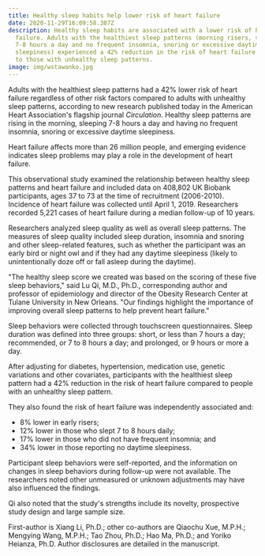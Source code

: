 ```yaml
---
title: Healthy sleep habits help lower risk of heart failure
date: 2020-11-29T16:09:58.387Z
description: Healthy sleep habits are associated with a lower risk of heart
  failure. Adults with the healthiest sleep patterns (morning risers, sleeping
  7-8 hours a day and no frequent insomnia, snoring or excessive daytime
  sleepiness) experienced a 42% reduction in the risk of heart failure compared
  to those with unhealthy sleep patterns.
image: img/wstawanko.jpg
---
```

<!--StartFragment-->

Adults with the healthiest sleep patterns had a 42% lower risk of heart failure regardless of other risk factors compared to adults with unhealthy sleep patterns, according to new research published today in the American Heart Association's flagship journal *Circulation*. Healthy sleep patterns are rising in the morning, sleeping 7-8 hours a day and having no frequent insomnia, snoring or excessive daytime sleepiness.

Heart failure affects more than 26 million people, and emerging evidence indicates sleep problems may play a role in the development of heart failure.

This observational study examined the relationship between healthy sleep patterns and heart failure and included data on 408,802 UK Biobank participants, ages 37 to 73 at the time of recruitment (2006-2010). Incidence of heart failure was collected until April 1, 2019. Researchers recorded 5,221 cases of heart failure during a median follow-up of 10 years.

Researchers analyzed sleep quality as well as overall sleep patterns. The measures of sleep quality included sleep duration, insomnia and snoring and other sleep-related features, such as whether the participant was an early bird or night owl and if they had any daytime sleepiness (likely to unintentionally doze off or fall asleep during the daytime).

"The healthy sleep score we created was based on the scoring of these five sleep behaviors," said Lu Qi, M.D., Ph.D., corresponding author and professor of epidemiology and director of the Obesity Research Center at Tulane University in New Orleans. "Our findings highlight the importance of improving overall sleep patterns to help prevent heart failure."

Sleep behaviors were collected through touchscreen questionnaires. Sleep duration was defined into three groups: short, or less than 7 hours a day; recommended, or 7 to 8 hours a day; and prolonged, or 9 hours or more a day.

After adjusting for diabetes, hypertension, medication use, genetic variations and other covariates, participants with the healthiest sleep pattern had a 42% reduction in the risk of heart failure compared to people with an unhealthy sleep pattern.

They also found the risk of heart failure was independently associated and:

* 8% lower in early risers;
* 12% lower in those who slept 7 to 8 hours daily;
* 17% lower in those who did not have frequent insomnia; and
* 34% lower in those reporting no daytime sleepiness.

Participant sleep behaviors were self-reported, and the information on changes in sleep behaviors during follow-up were not available. The researchers noted other unmeasured or unknown adjustments may have also influenced the findings.

Qi also noted that the study's strengths include its novelty, prospective study design and large sample size.

First-author is Xiang Li, Ph.D.; other co-authors are Qiaochu Xue, M.P.H.; Mengying Wang, M.P.H.; Tao Zhou, Ph.D.; Hao Ma, Ph.D.; and Yoriko Heianza, Ph.D. Author disclosures are detailed in the manuscript.

<!--EndFragment-->